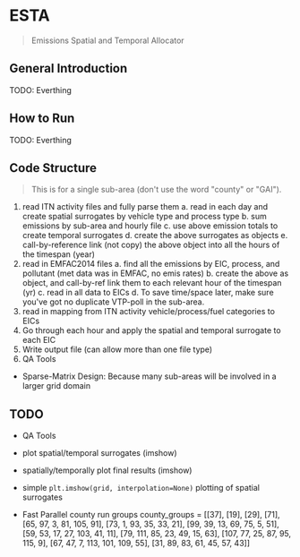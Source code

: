 # ESTA

> Emissions Spatial and Temporal Allocator

## General Introduction

TODO: Everthing

## How to Run

TODO: Everthing

## Code Structure

> This is for a single sub-area (don't use the word "county" or "GAI").

1. read ITN activity files and fully parse them
 a. read in each day and create spatial surrogates by vehicle type and process type
 b. sum emissions by sub-area and hourly file
 c. use above emission totals to create temporal surrogates
 d. create the above surrogates as objects
 e. call-by-reference link (not copy) the above object into all the hours of the timespan (year)
2. read in EMFAC2014 files
 a. find all the emissions by EIC, process, and pollutant (met data was in EMFAC, no emis rates)
 b. create the above as object, and call-by-ref link them to each relevant hour of the timespan (yr)
 c. read in all data to EICs
 d. To save time/space later, make sure you've got no duplicate VTP-poll in the sub-area.
3. read in mapping from ITN activity vehicle/process/fuel categories to EICs
4. Go through each hour and apply the spatial and temporal surrogate to each EIC
5. Write output file (can allow more than one file type)
6. QA Tools

* Sparse-Matrix Design: Because many sub-areas will be involved in a larger grid domain

## TODO

* QA Tools
 * plot spatial/temporal surrogates  (imshow)
 * spatially/temporally plot final results  (imshow)
 * simple `plt.imshow(grid, interpolation=None)` plotting of spatial surrogates


 * Fast Parallel county run groups
    county_groups = [[37],
                     [19],
                     [29],
                     [71],
                     [65, 97, 3, 81, 105, 91],
                     [73, 1, 93, 35, 33, 21],
                     [99, 39, 13, 69, 75, 5, 51],
                     [59, 53, 17, 27, 103, 41, 11],
                     [79, 111, 85, 23, 49, 15, 63],
                     [107, 77, 25, 87, 95, 115, 9],
                     [67, 47, 7, 113, 101, 109, 55],
                     [31, 89, 83, 61, 45, 57, 43]]

